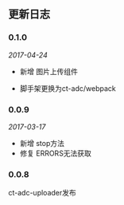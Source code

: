 ## 更新日志

### 0.1.0

*2017-04-24*

- 新增 图片上传组件

- 脚手架更换为ct-adc/webpack

### 0.0.9

*2017-03-17*

- 新增 stop方法
- 修复 ERRORS无法获取

### 0.0.8

ct-adc-uploader发布